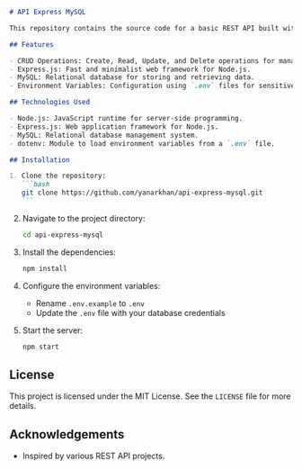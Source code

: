 ````markdown
# API Express MySQL

This repository contains the source code for a basic REST API built with Node.js, Express.js, and MySQL.

## Features

- CRUD Operations: Create, Read, Update, and Delete operations for managing data.
- Express.js: Fast and minimalist web framework for Node.js.
- MySQL: Relational database for storing and retrieving data.
- Environment Variables: Configuration using `.env` files for sensitive data.

## Technologies Used

- Node.js: JavaScript runtime for server-side programming.
- Express.js: Web application framework for Node.js.
- MySQL: Relational database management system.
- dotenv: Module to load environment variables from a `.env` file.

## Installation

1. Clone the repository:
   ```bash
   git clone https://github.com/yanarkhan/api-express-mysql.git
   ```
````

2. Navigate to the project directory:
   ```bash
   cd api-express-mysql
   ```
3. Install the dependencies:
   ```bash
   npm install
   ```
4. Configure the environment variables:

   - Rename `.env.example` to `.env`
   - Update the `.env` file with your database credentials

5. Start the server:
   ```bash
   npm start
   ```

## License

This project is licensed under the MIT License. See the `LICENSE` file for more details.

## Acknowledgements

- Inspired by various REST API projects.
